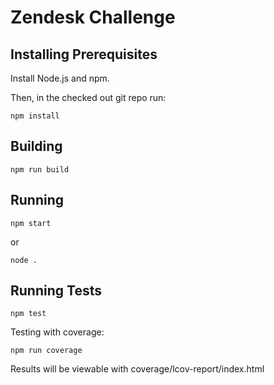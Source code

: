 # Zendesk Challenge

## Installing Prerequisites

Install Node.js and npm.

Then, in the checked out git repo run:

```
npm install
```

## Building

```
npm run build
```

## Running

```
npm start
```
or
```
node .
```

## Running Tests

```
npm test
```

Testing with coverage:
```
npm run coverage
```
Results will be viewable with coverage/lcov-report/index.html